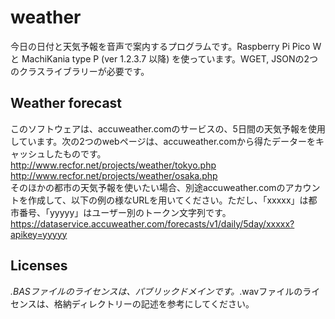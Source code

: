 # weather
今日の日付と天気予報を音声で案内するプログラムです。Raspberry Pi Pico W と MachiKania type P (ver 1.2.3.7 以降) を使っています。WGET, JSONの2つのクラスライブラリーが必要です。

## Weather forecast
このソフトウェアは、accuweather.comのサービスの、5日間の天気予報を使用しています。次の2つのwebページは、accuweather.comから得たデーターをキャッシュしたものです。  
http://www.recfor.net/projects/weather/tokyo.php  
http://www.recfor.net/projects/weather/osaka.php  
そのほかの都市の天気予報を使いたい場合、別途accuweather.comのアカウントを作成して、以下の例の様なURLを用いてください。ただし、「xxxxx」は都市番号、「yyyyy」はユーザー別のトークン文字列です。  
https://dataservice.accuweather.com/forecasts/v1/daily/5day/xxxxx?apikey=yyyyy

## Licenses
*.BASファイルのライセンスは、パブリックドメインです。*.wavファイルのライセンスは、格納ディレクトリーの記述を参考にしてください。  
